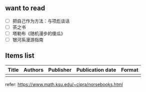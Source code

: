 ## want to read

- [ ] 把自己作为方法：与项彪谈话
- [ ] 茶之书
- [ ] 塔勒布《随机漫步的傻瓜》
- [ ] 银河系漫游指南

## Items list

| Title | Authors | Publisher | Publication date | Format |
| ----- | ------- | --------- | ---------------- | ------ |
|       |         |           |                  |        |

refer: https://www.math.ksu.edu/~cipra/norsebooks.html
